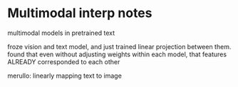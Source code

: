 # Multimodal interp notes

multimodal models in pretrained text

froze vision and text model, and just trained linear projection between them. found that even without adjusting weights within each model, that features ALREADY corresponded to each other

merullo: linearly mapping text to image